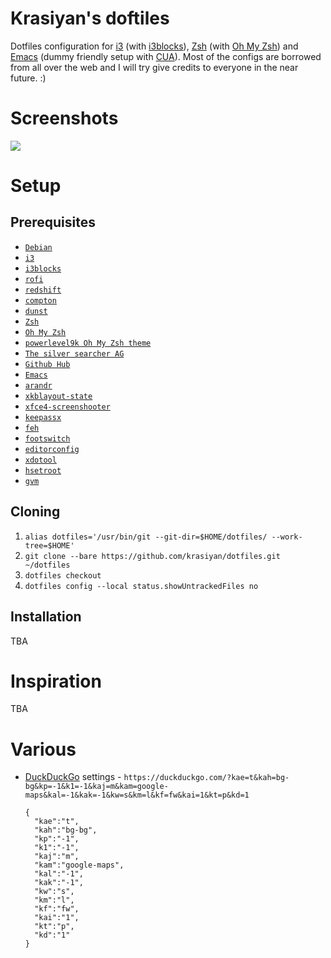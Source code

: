 # Krasiyan's doftiles

Dotfiles configuration for [i3](https://github.com/i3/i3) (with [i3blocks](https://github.com/vivien/i3blocks)), [Zsh](http://www.zsh.org/) (with [Oh My Zsh](https://github.com/robbyrussell/oh-my-zsh)) and [Emacs](https://www.gnu.org/software/emacs/) (dummy friendly setup with [CUA](https://www.emacswiki.org/emacs/CuaMode)).
Most of the configs are borrowed from all over the web and I will try give credits to everyone in the near future. :)

# Screenshots

![](http://i.imgur.com/LFm0sFz.png)

# Setup

## Prerequisites

- [`Debian`](https://www.debian.org/)
- [`i3`](https://github.com/i3/i3)
- [`i3blocks`](https://github.com/vivien/i3blocks)
- [`rofi`](https://github.com/DaveDavenport/rofi)
- [`redshift`](https://github.com/jonls/redshift)
- [`compton`](https://github.com/chjj/compton)
- [`dunst`](https://github.com/dunst-project/dunst)
- [`Zsh`](http://www.zsh.org/)
- [`Oh My Zsh`](https://github.com/robbyrussell/oh-my-zsh)
- [`powerlevel9k Oh My Zsh theme`](https://github.com/bhilburn/powerlevel9k)
- [`The silver searcher AG`](https://github.com/ggreer/the_silver_searcher)
- [`Github Hub`](https://hub.github.com/)
- [`Emacs`](https://www.gnu.org/software/emacs/)
- [`arandr`](https://christian.amsuess.com/tools/arandr/)
- [`xkblayout-state`](https://github.com/nonpop/xkblayout-state)
- [`xfce4-screenshooter`](http://goodies.xfce.org/projects/applications/xfce4-screenshooter)
- [`keepassx`](https://www.keepassx.org/)
- [`feh`](https://feh.finalrewind.org/)
- [`footswitch`](https://github.com/rgerganov/footswitch)
- [`editorconfig`](https://github.com/editorconfig/editorconfig-core-c)
- [`xdotool`](https://www.semicomplete.com/projects/xdotool/)
- [`hsetroot`](https://github.com/himdel/hsetroot)
- [`gvm`](https://github.com/moovweb/gvm)

## Cloning

1. `alias dotfiles='/usr/bin/git --git-dir=$HOME/dotfiles/ --work-tree=$HOME'`
3. `git clone --bare https://github.com/krasiyan/dotfiles.git ~/dotfiles`
4. `dotfiles checkout`
5. `dotfiles config --local status.showUntrackedFiles no`

## Installation

TBA

# Inspiration

TBA

# Various

- [DuckDuckGo](http://duckduckgo.com) settings - `https://duckduckgo.com/?kae=t&kah=bg-bg&kp=-1&k1=-1&kaj=m&kam=google-maps&kal=-1&kak=-1&kw=s&km=l&kf=fw&kai=1&kt=p&kd=1`

  ```
  {
    "kae":"t",
    "kah":"bg-bg",
    "kp":"-1",
    "k1":"-1",
    "kaj":"m",
    "kam":"google-maps",
    "kal":"-1",
    "kak":"-1",
    "kw":"s",
    "km":"l",
    "kf":"fw",
    "kai":"1",
    "kt":"p",
    "kd":"1"
  }
  ```
